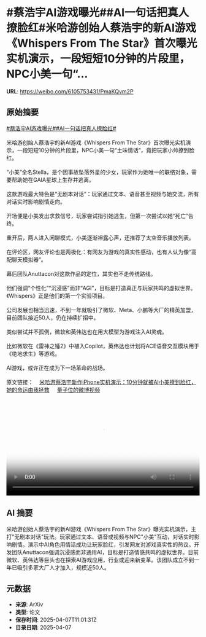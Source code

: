 # #蔡浩宇AI游戏曝光##AI一句话把真人撩脸红#米哈游创始人蔡浩宇的新AI游戏《Whispers From The Star》首次曝光实机演示，一段短短10分钟的片段里，NPC小美一句“...

**URL**: https://weibo.com/6105753431/PmaKQvm2P

## 原始摘要

<a href="https://m.weibo.cn/search?containerid=231522type%3D1%26t%3D10%26q%3D%23%E8%94%A1%E6%B5%A9%E5%AE%87AI%E6%B8%B8%E6%88%8F%E6%9B%9D%E5%85%89%23&amp;extparam=%23%E8%94%A1%E6%B5%A9%E5%AE%87AI%E6%B8%B8%E6%88%8F%E6%9B%9D%E5%85%89%23" data-hide=""><span class="surl-text">#蔡浩宇AI游戏曝光#</span></a><a href="https://m.weibo.cn/search?containerid=231522type%3D1%26t%3D10%26q%3D%23AI%E4%B8%80%E5%8F%A5%E8%AF%9D%E6%8A%8A%E7%9C%9F%E4%BA%BA%E6%92%A9%E8%84%B8%E7%BA%A2%23&amp;extparam=%23AI%E4%B8%80%E5%8F%A5%E8%AF%9D%E6%8A%8A%E7%9C%9F%E4%BA%BA%E6%92%A9%E8%84%B8%E7%BA%A2%23" data-hide=""><span class="surl-text">#AI一句话把真人撩脸红#</span></a><br><br>米哈游创始人蔡浩宇的新AI游戏《Whispers From The Star》首次曝光实机演示，一段短短10分钟的片段里，NPC小美一句“土味情话”，竟把玩家小帅撩到脸红。<br><br>“小美”全名Stella，是个因事故坠落外星的少女，玩家作为她唯一的联络对象，需要帮助她在GAIA星球上生存并逃离。<br><br>这款游戏最大特色是“无剧本对话”：玩家通过文本、语音甚至视频与她交流，所有对话实时影响剧情走向。<br><br>开场便是小美发出求救信号，玩家尝试指引她逃生，但第一次尝试以她“死亡”告终。<br><br>重开后，两人进入闲聊模式，小美逐渐袒露心声，还推荐了太空音乐播放列表。<br><br>在评论区，网友评论也是两极化：有网友为游戏的真实性感动，也有人认为像“高配聊天模拟器”。<br><br>幕后团队Anuttacon对这款作品的定位，其实也不走传统路线。<br><br>他们强调“个性化”“沉浸感”而非“AGI”，目标是打造真正与玩家共鸣的虚拟世界。《Whispers》正是他们的第一个实验项目。<br><br>公司发展也相当迅速，不到一年就吸引了微软、Meta、小鹏等大厂的精英加盟，目前团队接近50人，仍在持续扩招中。<br><br>类似尝试并不孤例，微软和英伟达也在用大模型为游戏注入AI灵魂。<br><br>比如微软在《雷神之锤2》中植入Copilot，英伟达也计划将ACE语音交互模块用于《绝地求生》等游戏。<br><br>AI游戏，或许正在成为下一场革命的战场。<br><br>原文链接：<a href="https://weibo.cn/sinaurl?u=https%3A%2F%2Fmp.weixin.qq.com%2Fs%2FKyKm2jIPnhwIh0LTfjZQ-g" data-hide=""><span class="url-icon"><img style="width: 1rem;height: 1rem" src="https://h5.sinaimg.cn/upload/2015/09/25/3/timeline_card_small_web_default.png" referrerpolicy="no-referrer"></span><span class="surl-text">米哈游蔡浩宇新作iPhone实机演示：10分钟就被AI小美撩到脸红，她的命运由我拯救</span></a> <a href="https://video.weibo.com/show?fid=1034:5152845335560199" data-hide=""><span class="url-icon"><img style="width: 1rem;height: 1rem" src="https://h5.sinaimg.cn/upload/2015/09/25/3/timeline_card_small_video_default.png" referrerpolicy="no-referrer"></span><span class="surl-text">量子位的微博视频</span></a><br clear="both"><div style="clear: both"></div><video controls="controls" poster="https://tvax2.sinaimg.cn/orj480/006Fd7o3ly1i08d8meu2nj30k00zkaav.jpg" style="width: 100%"><source src="https://f.video.weibocdn.com/o0/j14Gj2iTlx08nhU6MsmA01041200fWS50E010.mp4?label=mp4_720p&amp;template=720x1280.24.0&amp;ori=0&amp;ps=1CwnkDw1GXwCQx&amp;Expires=1744027260&amp;ssig=9sMc3u3Bjj&amp;KID=unistore,video"><source src="https://f.video.weibocdn.com/o0/aQYXXcq9lx08nhU6dxgY010412009ef80E010.mp4?label=mp4_hd&amp;template=540x960.24.0&amp;ori=0&amp;ps=1CwnkDw1GXwCQx&amp;Expires=1744027260&amp;ssig=9nU04MPp08&amp;KID=unistore,video"><source src="https://f.video.weibocdn.com/o0/auEjw855lx08nhU6fSk8010412005a3C0E010.mp4?label=mp4_ld&amp;template=360x640.24.0&amp;ori=0&amp;ps=1CwnkDw1GXwCQx&amp;Expires=1744027260&amp;ssig=%2BToUlBMMzz&amp;KID=unistore,video"><p>视频无法显示，请前往<a href="https://video.weibo.com/show?fid=1034%3A5152845335560199" target="_blank" rel="noopener noreferrer">微博视频</a>观看。</p></video>

## AI 摘要

米哈游创始人蔡浩宇的新AI游戏《Whispers From The Star》曝光实机演示，主打"无剧本对话"玩法。玩家通过文本、语音或视频与NPC"小美"互动，对话实时影响剧情。演示中AI角色用情话成功让玩家脸红，引发网友对游戏真实性的热议。开发团队Anuttacon强调沉浸感而非通用AI，目标是打造情感共鸣的虚拟世界。目前微软、英伟达等巨头也在探索AI游戏应用，行业或迎来新变革。该团队成立不到一年已吸引多家大厂人才加入，规模近50人。

## 元数据

- **来源**: ArXiv
- **类型**: 论文
- **保存时间**: 2025-04-07T11:01:31Z
- **目录日期**: 2025-04-07
